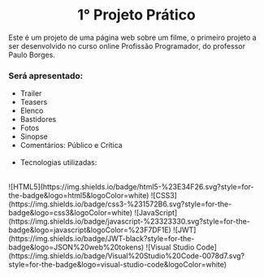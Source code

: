 <h1 id="description" align="center">1° Projeto Prático</h1>

Este é um projeto de uma página web sobre um filme, o primeiro projeto a ser desenvolvido no curso online Profissão Programador, do professor Paulo Borges.

### Será apresentado:
<ul>
  <li>Trailer</li>
  <li>Teasers</li>
  <li>Elenco</li>
  <li>Bastidores</li>
  <li>Fotos</li>
  <li>Sinopse</li>
  <li>Comentários: Público e Crítica</li>
  <br>
  <li>Tecnologias utilizadas:</li>
</ul>

<br>
![HTML5](https://img.shields.io/badge/html5-%23E34F26.svg?style=for-the-badge&logo=html5&logoColor=white) ![CSS3](https://img.shields.io/badge/css3-%231572B6.svg?style=for-the-badge&logo=css3&logoColor=white) ![JavaScript](https://img.shields.io/badge/javascript-%23323330.svg?style=for-the-badge&logo=javascript&logoColor=%23F7DF1E) ![JWT](https://img.shields.io/badge/JWT-black?style=for-the-badge&logo=JSON%20web%20tokens) ![Visual Studio Code](https://img.shields.io/badge/Visual%20Studio%20Code-0078d7.svg?style=for-the-badge&logo=visual-studio-code&logoColor=white)

